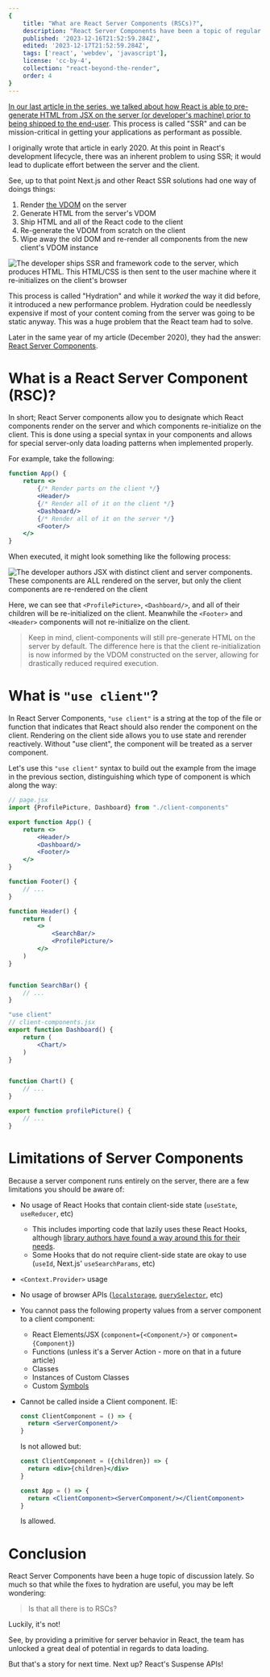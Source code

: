 ```yaml
---
{
    title: "What are React Server Components (RSCs)?",
    description: "React Server Components have been a topic of regular discussion in the WebDev space as-of late. What are they? How do they improve the SSR story for React? Let's take a look.",
    published: '2023-12-16T21:52:59.284Z',
    edited: '2023-12-17T21:52:59.284Z',
    tags: ['react', 'webdev', 'javascript'],
    license: 'cc-by-4',
    collection: "react-beyond-the-render",
    order: 4
}
---
```


[In our last article in the series, we talked about how React is able to pre-generate HTML from JSX on the server (or developer's machine) prior to being shipped to the end-user](/posts/what-is-ssr-and-ssg). This process is called "SSR" and can be mission-critical in getting your applications as performant as possible.

I originally wrote that article in early 2020. At this point in React's development lifecycle, there was an inherent problem to using SSR; it would lead to duplicate effort between the server and the client.

See, up to that point Next.js and other React SSR solutions had one way of doings things:

1) Render [the VDOM](/posts/what-is-reconciliation-and-the-vdom) on the server
2) Generate HTML from the server's VDOM
3) Ship HTML and all of the React code to the client
4) Re-generate the VDOM from scratch on the client
5) Wipe away the old DOM and re-render all components from the new client's VDOM instance

![The developer ships SSR and framework code to the server, which produces HTML. This HTML/CSS is then sent to the user machine where it re-initializes on the client's browser](./ssr_slowdown.svg)

This process is called "Hydration" and while it _worked_ the way it did before, it introduced a new performance problem. Hydration could be needlessly expensive if most of your content coming from the server was going to be static anyway. This was a huge problem that the React team had to solve.

Later in the same year of my article (December 2020), they had the answer: [React Server Components](https://legacy.reactjs.org/blog/2020/12/21/data-fetching-with-react-server-components.html).

# What is a React Server Component (RSC)?

In short; React Server components allow you to designate which React components render on the server and which components re-initialize on the client. This is done using a special syntax in your components and allows for special server-only data loading patterns when implemented properly.

For example, take the following:

```jsx
function App() {
	return <>
		{/* Render parts on the client */}
		<Header/>
		{/* Render all of it on the client */}
		<Dashboard/>
		{/* Render all of it on the server */}
		<Footer/>
	</>
}
```

When executed, it might look something like the following process:

![The developer authors JSX with distinct client and server components. These components are ALL rendered on the server, but only the client components are re-rendered on the client](./react-server-components.svg)

Here, we can see that `<ProfilePicture>`, `<Dashboard/>`, and all of their children will be re-initialized on the client. Meanwhile the `<Footer>` and `<Header>` components will not re-initialize on the client.

> Keep in mind, client-components will still pre-generate HTML on the server by default. The difference here is that the client re-initialization is now informed by the VDOM constructed on the server, allowing for drastically reduced required execution.

<!-- in-content-ad title="Consider supporting" body="Donating any amount will help towards further development of articles like this." button-text="Visit our Open Collective" button-href="https://opencollective.com/unicorn-utterances" -->

# What is `"use client"`?

In React Server Components, `"use client"` is a string at the top of the file or function that indicates that React should also render the component on the client. Rendering on the client side allows you to use state and rerender reactively. Without "use client", the component will be treated as a server component.

Let's use this `"use client"` syntax to build out the example from the image in the previous section, distinguishing which type of component is which along the way:

```jsx
// page.jsx
import {ProfilePicture, Dashboard} from "./client-components"

export function App() {
	return <>
		<Header/>
		<Dashboard/>
		<Footer/>
	</>
}

function Footer() {
	// ...
}

function Header() {
	return (
		<>
			<SearchBar/>
			<ProfilePicture/>
		</>
	)
}


function SearchBar() {
	// ...
}
```

```jsx
"use client"
// client-components.jsx
export function Dashboard() {
	return (
		<Chart/>
	)
}


function Chart() {
	// ...
}

export function profilePicture() {
	// ...
}
```

# Limitations of Server Components

Because a server component runs entirely on the server, there are a few limitations you should be aware of:

- No usage of React Hooks that contain client-side state (`useState`, `useReducer`, etc)

  - This includes importing code that lazily uses these React Hooks, although [library authors have found a way around this for their needs](https://npmjs.com/package/rehackt).
  - Some Hooks that do not require client-side state are okay to use (`useId`, Next.js' `useSearchParams`, etc)

- `<Context.Provider>` usage

- No usage of browser APIs ([`localstorage`](https://developer.mozilla.org/en-US/docs/Web/API/Window/localStorage), [`querySelector`](https://developer.mozilla.org/en-US/docs/Web/API/Document/querySelector), etc)

- You cannot pass the following property values from a server component to a client component:

  - React Elements/JSX (`component={<Component/>}` or `component={Component}`)
  - Functions (unless it's a Server Action - more on that in a future article)
  - Classes
  - Instances of Custom Classes
  - Custom [Symbols](https://developer.mozilla.org/en-US/docs/Web/JavaScript/Reference/Global_Objects/Symbol)

- Cannot be called inside a Client component. IE:

  ```jsx
  const ClientComponent = () => {
  	return <ServerComponent/>
  }
  ```

  Is not allowed but:

  ```jsx
  const ClientComponent = ({children}) => {
  	return <div>{children}</div>
  }

  const App = () => {
  	return <ClientComponent><ServerComponent/></ClientComponent>
  }
  ```

  Is allowed.

# Conclusion

React Server Components have been a huge topic of discussion lately. So much so that while the fixes to hydration are useful, you may be left wondering:

> Is that all there is to RSCs?

Luckily, it's not!

See, by providing a primitive for server behavior in React, the team has unlocked a great deal of potential in regards to data loading.

But that's a story for next time. Next up? React's Suspense APIs!

